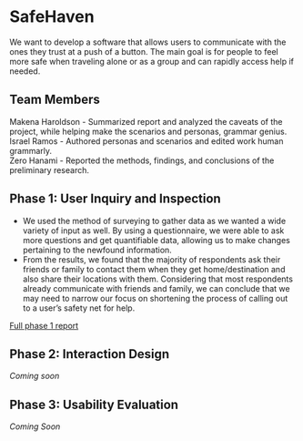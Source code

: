 # SafeHaven

We want to develop a software that allows users to communicate with the ones they trust at a push of a button. The main goal is for people to feel more safe when traveling alone or as a group and can rapidly access help if needed.

## Team Members

Makena Haroldson - Summarized report and analyzed the caveats of the project, while helping make the scenarios and personas, grammar genius.<br/>
Israel Ramos - Authored personas and scenarios and edited work human grammarly.<br/>
Zero Hanami -  Reported the methods, findings, and conclusions of the preliminary research.<br/>

## Phase 1: User Inquiry and Inspection

- We used the method of surveying to gather data as we wanted a wide variety of input as well. By using a questionnaire, we were able to ask more questions and get quantifiable data, allowing us to make changes pertaining to the newfound information.
- From the results, we found that the majority of respondents ask their friends or family to contact them when they get home/destination and also share their locations with them. Considering that most respondents already communicate with friends and family, we can conclude that we may need to narrow our focus on shortening the process of calling out to a user’s safety net for help.

[Full phase 1 report](phase1/)

## Phase 2: Interaction Design

*Coming soon*

## Phase 3: Usability Evaluation

*Coming Soon*
